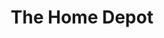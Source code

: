 ---
title: "The Home Depot"
url: /west-palm-beach/the-home-depot-okeechobee-boulevard/
shop: doityourself
---